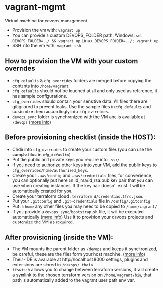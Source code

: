 # vagrant-mgmt 

Virtual machine for devops management

- Provision the vm with: `vagrant up` 
- You can provide a custom DEVOPS_FOLDER path:
	Windows: `set DEVOPS_FOLDER=../ && vagrant up`
	Linux: `DEVOPS_FOLDER=../; vagrant up`
- SSH into the vm with: `vagrant ssh`

## How to provision the VM with your custom overrides

- `cfg_defaults` & `cfg_overrides` folders are merged before copying the contents into `/home/vagrant`
- `cfg_defaults` should not be touched at all and only used as reference, it has sample configurations.
- `cfg_overrides` should contain your sensitive data. All files there are gitignored to prevent leaks. Use the sample files in `cfg_defaults` and customize them accordingly into `cfg_overrides`. 
- `devops_sync` folder is synchronized with the VM and is available at `/devops` ([more info](devops_sync/README.md))

## Before provisioning checklist (inside the HOST):

- Chdir into `cfg_overrides` to create your custom files (you can use the sample files in `cfg_defaults`)
- Put the public and private keys you require into `.ssh/`
- If you need to authorize other keys into your VM, add the public keys to `cfg_overrides/home/authorized_keys`.
- Create your `.aws/config` and `.aws/credentials` files, for convenience, you can optionally put here an id_rsa/id_rsa.pub key pair that you can use when creating instances. If the key pair doesn't exist it will be automatically created for you.
- Create your terraform cloud `.terraform.d/credentias.tfrc.json`.
- Put your `.gitconfig` and `.git-credentials` file in `/config/.gitconfig`
- Put in `home` any other files you may need to be copied to `/home/vagrant/` 
- If you provide a `devops_sync/bootstrap.sh` file, it will be executed automatically ([more info](devops_sync/README.md)) Use it to provision your devops projects and customize the VM as required.

## After provisioning (inside the VM):

- The VM mounts the parent folder as `/devops` and keeps it synchronized, be careful, these are the files form your host machine. ([more info](devops_sync/README.md))
- Theia-IDE is available at http://localhost:8000 settings, plugins and extensions are stored in `/devops/.theia`
- `tfswitch` allows you to change between terraform versions, it will create a symlink to the chosen terraform version on `/home/vagrant/bin`, that path is automatically added to the vagrant user path env var.